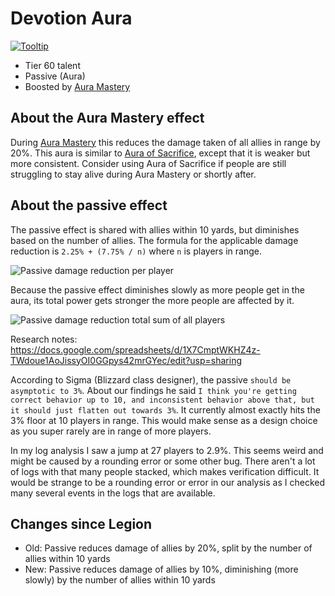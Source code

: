 # Devotion Aura

[![Tooltip](https://user-images.githubusercontent.com/4565223/43018363-bc61c862-8c59-11e8-80fc-77938dfe1740.png)](https://beta.wowdb.com/spells/183425-devotion-aura)

- Tier 60 talent
- Passive (Aura)
- Boosted by [Aura Mastery](../../AuraMastery.md)

## About the Aura Mastery effect

During [Aura Mastery](../../AuraMastery.md) this reduces the damage taken of all allies in range by 20%. This aura is similar to [Aura of Sacrifice](./AuraOfSacrifice.md), except that it is weaker but more consistent. Consider using Aura of Sacrifice if people are still struggling to stay alive during Aura Mastery or shortly after.

## About the passive effect

The passive effect is shared with allies within 10 yards, but diminishes based on the number of allies. The formula for the applicable damage reduction is `2.25% + (7.75% / n)` where `n` is players in range.

![Passive damage reduction per player](https://user-images.githubusercontent.com/4565223/43288709-fa306030-9128-11e8-887f-b642bdcf2e3e.png)

Because the passive effect diminishes slowly as more people get in the aura, its total power gets stronger the more people are affected by it.

![Passive damage reduction total sum of all players](https://user-images.githubusercontent.com/4565223/43288708-fa17a43c-9128-11e8-8721-0b7be2602d7d.png)

Research notes: https://docs.google.com/spreadsheets/d/1X7CmptWKHZ4z-TWdoue1AoJissyOI0GGpys42mrGYec/edit?usp=sharing

According to Sigma (Blizzard class designer), the passive `should be asymptotic to 3%`. About our findings he said `I think you're getting correct behavior up to 10, and inconsistent behavior above that, but it should just flatten out towards 3%`. It currently almost exactly hits the 3% floor at 10 players in range. This would make sense as a design choice as you super rarely are in range of more players.

In my log analysis I saw a jump at 27 players to 2.9%. This seems weird and might be caused by a rounding error or some other bug. There aren't a lot of logs with that many people stacked, which makes  verification difficult. It would be strange to be a rounding error or error in our analysis as I checked many several events in the logs that are available.

## Changes since Legion

- Old: Passive reduces damage of allies by 20%, split by the number of allies within 10 yards 
- New: Passive reduces damage of allies by 10%, diminishing (more slowly) by the number of allies within 10 yards
